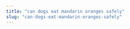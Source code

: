 ```yaml
---
title: "can dogs eat mandarin oranges safely"
slug: "can-dogs-eat-mandarin-oranges-safely"
---
```


